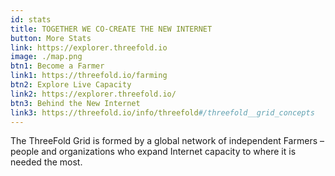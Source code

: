 ```yaml
---
id: stats
title: TOGETHER WE CO-CREATE THE NEW INTERNET 
button: More Stats
link: https://explorer.threefold.io
image: ./map.png
btn1: Become a Farmer
link1: https://threefold.io/farming
btn2: Explore Live Capacity
link2: https://explorer.threefold.io/
btn3: Behind the New Internet
link3: https://threefold.io/info/threefold#/threefold__grid_concepts
---
```


The ThreeFold Grid is formed by a global network of independent Farmers – people and organizations who expand Internet capacity to where it is needed the most.
